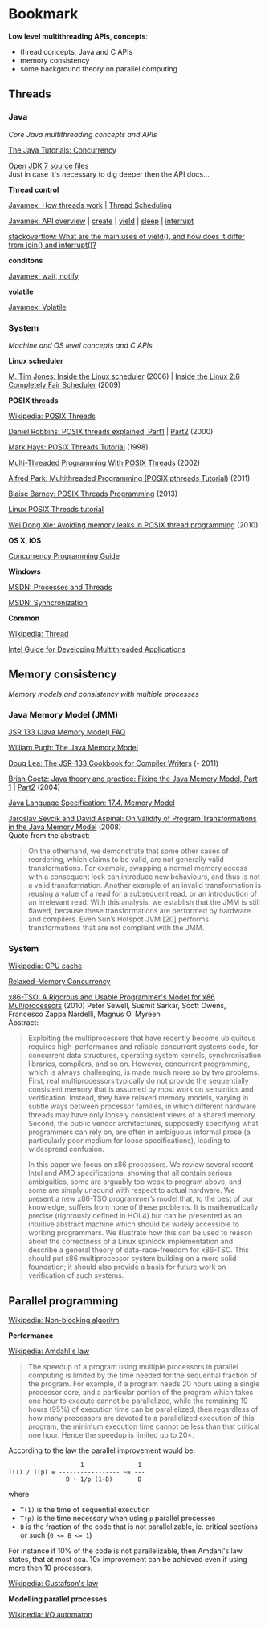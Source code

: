 Bookmark
==

**Low level multithreading APIs, concepts**:

* thread concepts, Java and C APIs
* memory consistency
* some background theory on parallel computing

Threads
--

### Java ###

*Core Java multithreading concepts and APIs*

[The Java Tutorials: Concurrency](http://docs.oracle.com/javase/tutorial/essential/concurrency/)

[Open JDK 7 source files](http://hg.openjdk.java.net/jdk7/jdk7/jdk/file/9b8c96f96a0f/src/share/classes/java/)  
Just in case it's necessary to dig deeper then the API docs...

**Thread control**

[Javamex: How threads work](http://www.javamex.com/tutorials/threads/how_threads_work.shtml) | [Thread Scheduling](http://www.javamex.com/tutorials/threads/thread_scheduling.shtml) 

[Javamex: API overview](http://www.javamex.com/tutorials/threads/thread_methods.shtml) | [create](http://www.javamex.com/tutorials/threads/thread_runnable_construction.shtml) | [yield](http://www.javamex.com/tutorials/threads/yield.shtml) | [sleep](http://www.javamex.com/tutorials/threads/sleep.shtml) | [interrupt](http://www.javamex.com/tutorials/threads/thread_interruption.shtml)

[stackoverflow: What are the main uses of yield(), and how does it differ from join() and interrupt()?](http://stackoverflow.com/questions/6979796/what-are-the-main-uses-of-yield-and-how-does-it-differ-from-join-and-interr)

**conditons**

[Javamex: wait, notify](http://www.javamex.com/tutorials/synchronization_wait_notify.shtml)

**volatile**

[Javamex: Volatile](http://www.javamex.com/tutorials/synchronization_volatile_java_5.shtml)


### System ###

*Machine and OS level concepts and C APIs*


**Linux scheduler**

[M. Tim Jones: Inside the Linux scheduler](http://www.ibm.com/developerworks/library/l-scheduler/) (2006) | [Inside the Linux 2.6 Completely Fair Scheduler](http://www.ibm.com/developerworks/library/l-completely-fair-scheduler/) (2009)

**POSIX threads**

[Wikipedia: POSIX Threads](http://en.wikipedia.org/wiki/POSIX_Threads)

[Daniel Robbins: POSIX threads explained, Part1](http://www.ibm.com/developerworks/library/l-posix1/index.html) | [Part2](http://www.ibm.com/developerworks/library/l-posix2/) (2000)

[Mark Hays: POSIX Threads Tutorial](http://math.arizona.edu/~swig/documentation/pthreads/) (1998)

[Multi-Threaded Programming With POSIX Threads](http://users.actcom.co.il/~choo/lupg/tutorials/multi-thread/multi-thread.html) (2002)

[Alfred Park: Multithreaded Programming (POSIX pthreads Tutorial)](http://randu.org/tutorials/threads/) (2011)

[Blaise Barney: POSIX Threads Programming](https://computing.llnl.gov/tutorials/pthreads/) (2013)

[Linux POSIX Threads tutorial](http://www.yolinux.com/TUTORIALS/LinuxTutorialPosixThreads.html)

[Wei Dong Xie: Avoiding memory leaks in POSIX thread programming](http://www.ibm.com/developerworks/linux/library/l-memory-leaks/index.html) (2010)


**OS X, iOS**

[Concurrency Programming Guide](https://developer.apple.com/library/ios/DOCUMENTATION/General/Conceptual/ConcurrencyProgrammingGuide/Introduction/Introduction.html#//apple_ref/doc/uid/TP40008091)


**Windows**

[MSDN: Processes and Threads](http://msdn.microsoft.com/en-us/library/windows/desktop/ms684841%28v=vs.85%29.aspx)

[MSDN: Synhcronization](http://msdn.microsoft.com/en-us/library/ms686353%28v=vs.85%29.aspx)

**Common**

[Wikipedia: Thread](http://en.wikipedia.org/wiki/Thread_%28computing%29)

[Intel Guide for Developing Multithreaded Applications](http://software.intel.com/en-us/articles/intel-guide-for-developing-multithreaded-applications/)


Memory consistency
--

*Memory models and consistency with multiple processes*

### Java Memory Model (JMM) ###

[JSR 133 (Java Memory Model) FAQ](http://www.cs.umd.edu/~pugh/java/memoryModel/jsr-133-faq.html)

[William Pugh: The Java Memory Model](http://www.cs.umd.edu/~pugh/java/memoryModel/)

[Doug Lea: The JSR-133 Cookbook for Compiler Writers](http://gee.cs.oswego.edu/dl/jmm/cookbook.html) (- 2011)

[Brian Goetz: Java theory and practice: Fixing the Java Memory Model, Part 1](http://www.ibm.com/developerworks/java/library/j-jtp02244/index.html) | [Part2](http://www.ibm.com/developerworks/library/j-jtp03304/) (2004)

[Java Language Specification: 17.4. Memory Model](http://docs.oracle.com/javase/specs/jls/se7/html/jls-17.html#jls-17.4)

[Jaroslav Sevcik and David Aspinal: On Validity of Program Transformations in the Java Memory Model](http://citeseerx.ist.psu.edu/viewdoc/download?doi=10.1.1.112.1790&rep=rep1&type=pdf) (2008)  
Quote from the abstract:

> On the otherhand, we demonstrate that some other cases of reordering, which claims to be valid, are not generally valid transformations. For example, swapping a normal memory access with a consequent lock can introduce new behaviours, and thus is not a valid transformation. Another example of an invalid transformation is reusing a value of a read for a subsequent read, or an introduction of an irrelevant read. With this analysis, we establish that the JMM is still flawed, because these transformations are performed by hardware and compilers. Even Sun’s Hotspot JVM [20] performs transformations that are not compliant with the JMM.


### System ###

[Wikipedia: CPU cache](http://en.wikipedia.org/wiki/CPU_cache) 

[Relaxed-Memory Concurrency](http://www.cl.cam.ac.uk/~pes20/weakmemory/index.html)

[x86-TSO: A Rigorous and Usable Programmer's Model for x86 Multiprocessors](http://www.cl.cam.ac.uk/~pes20/weakmemory/cacm.pdf) (2010) Peter Sewell, Susmit Sarkar, Scott Owens, Francesco Zappa Nardelli, Magnus O. Myreen  
Abstract:

> Exploiting the multiprocessors that have recently become ubiquitous requires high-performance and reliable concurrent systems code, for concurrent data structures, operating system kernels, synchronisation libraries, compilers, and so on. However, concurrent programming, which is always challenging, is made much more so by two problems. First, real multiprocessors typically do not provide the sequentially consistent memory that is assumed by most work on semantics and verification. Instead, they have relaxed memory models, varying in subtle ways between processor families, in which different hardware threads may have only loosely consistent views of a shared memory. Second, the public vendor architectures, supposedly specifying what programmers can rely on, are often in ambiguous informal prose (a particularly poor medium for loose specifications), leading to widespread confusion.
> 
> In this paper we focus on x86 processors. We review several recent Intel and AMD specifications, showing that all contain serious ambiguities, some are arguably too weak to program above, and some are simply unsound with respect to actual hardware. We present a new x86-TSO programmer’s model that, to the best of our knowledge, suffers from none of these problems. It is mathematically precise (rigorously defined in HOL4) but can be presented as an intuitive abstract machine which should be widely accessible to working programmers. We illustrate how this can be used to reason about the correctness of a Linux spinlock implementation and describe a general theory of data-race-freedom for x86-TSO. This should put x86 multiprocessor system building on a more solid foundation; it should also provide a basis for future work on verification of such systems.


Parallel programming
--

[Wikipedia: Non-blocking algoritm](http://en.wikipedia.org/wiki/Non-blocking_algorithm)

**Performance**

[Wikipedia: Amdahl's law](http://en.wikipedia.org/wiki/Amdahl%27s_law)  

> The speedup of a program using multiple processors in parallel computing is limited by the time needed for the sequential fraction of the program. For example, if a program needs 20 hours using a single processor core, and a particular portion of the program which takes one hour to execute cannot be parallelized, while the remaining 19 hours (95%) of execution time can be parallelized, then regardless of how many processors are devoted to a parallelized execution of this program, the minimum execution time cannot be less than that critical one hour. Hence the speedup is limited up to 20×.

According to the law the parallel improvement would be:

                        1               1
    T(1) / T(p) = ----------------- ~= ---
                    B + 1/p (1-B)       B

where 

* `T(1)` is the time of sequential execution
* `T(p)` is the time necessary when using `p` parallel processes
* `B` is the fraction of the code that is not parallelizable, ie. critical sections or such (`0 <= B <= 1`)

For instance if 10% of the code is not parallelizable, then Amdahl's law states, that at most cca. 10x improvement can be achieved even if using more then 10 processors.



[Wikipedia: Gustafson's law](http://en.wikipedia.org/wiki/Gustafson%27s_law)

**Modelling parallel processes**

[Wikipedia: I/O automaton](http://en.wikipedia.org/wiki/I/O_automaton)